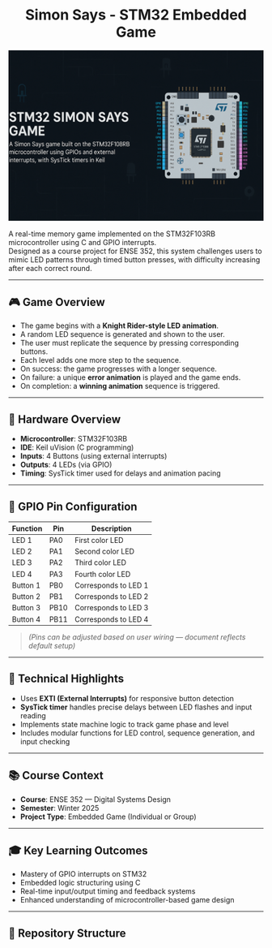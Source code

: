 <h1 align="center">Simon Says - STM32 Embedded Game</h1>


<p align="center">
  <img src="banner.png" alt="Simon Says STM32 Banner" />
</p>

A real-time memory game implemented on the STM32F103RB microcontroller using C and GPIO interrupts.  
Designed as a course project for ENSE 352, this system challenges users to mimic LED patterns through timed button presses, with difficulty increasing after each correct round.

---

## 🎮 Game Overview

- The game begins with a **Knight Rider-style LED animation**.
- A random LED sequence is generated and shown to the user.
- The user must replicate the sequence by pressing corresponding buttons.
- Each level adds one more step to the sequence.
- On success: the game progresses with a longer sequence.
- On failure: a unique **error animation** is played and the game ends.
- On completion: a **winning animation** sequence is triggered.

---

## 🔌 Hardware Overview

- **Microcontroller**: STM32F103RB  
- **IDE**: Keil uVision (C programming)  
- **Inputs**: 4 Buttons (using external interrupts)  
- **Outputs**: 4 LEDs (via GPIO)  
- **Timing**: SysTick timer used for delays and animation pacing

---

## 📍 GPIO Pin Configuration

| Function       | Pin     | Description            |
|----------------|---------|------------------------|
| LED 1          | PA0     | First color LED        |
| LED 2          | PA1     | Second color LED       |
| LED 3          | PA2     | Third color LED        |
| LED 4          | PA3     | Fourth color LED       |
| Button 1       | PB0     | Corresponds to LED 1   |
| Button 2       | PB1     | Corresponds to LED 2   |
| Button 3       | PB10    | Corresponds to LED 3   |
| Button 4       | PB11    | Corresponds to LED 4   |

> *(Pins can be adjusted based on user wiring — document reflects default setup)*

---

## 🧠 Technical Highlights

- Uses **EXTI (External Interrupts)** for responsive button detection  
- **SysTick timer** handles precise delays between LED flashes and input reading  
- Implements state machine logic to track game phase and level  
- Includes modular functions for LED control, sequence generation, and input checking

---

## 📚 Course Context

- **Course**: ENSE 352 — Digital Systems Design  
- **Semester**: Winter 2025  
- **Project Type**: Embedded Game (Individual or Group)

---

## 🎓 Key Learning Outcomes

- Mastery of GPIO interrupts on STM32  
- Embedded logic structuring using C  
- Real-time input/output timing and feedback systems  
- Enhanced understanding of microcontroller-based game design

---

## 📁 Repository Structure

